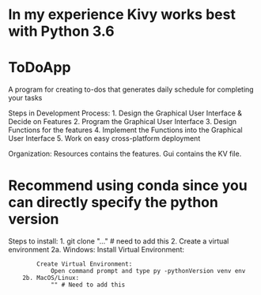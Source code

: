 # In my experience Kivy works best with Python 3.6 #

# ToDoApp
 A program for creating to-dos that generates daily schedule for completing your tasks

Steps in Development Process:
    1. Design the Graphical User Interface & Decide on Features
    2. Program the Graphical User Interface
    3. Design Functions for the features
    4. Implement the Functions into the Graphical User Interface
    5. Work on easy cross-platform deployment

Organization:
    Resources contains the features.
    Gui contains the KV file.

# Recommend using conda since you can directly specify the python version #
Steps to install:
    1. git clone "..." # need to add this
    2. Create a virtual environment
        2a. Windows:
            Install Virtual Environment:

            Create Virtual Environment:
                Open command prompt and type py -pythonVersion venv env
        2b. MacOS/Linux:
                "" # Need to add this
    